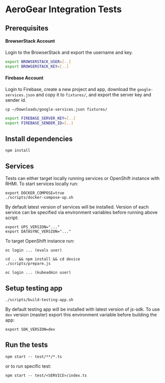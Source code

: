 # AeroGear Integration Tests

## Prerequisites

#### BrowserStack Account

Login to the BrowserStack and export the username and key.

```bash
export BROWSERSTACK_USER=[..]
export BROWSERSTACK_KEY=[..]
```

#### Firebase Account

Login to Firebase, create a new project and app, download the `google-services.json` and copy it to `fixtures/`, and export the server key and sender id.

```
cp ~/Downloads/google-services.json fixtures/
```

```bash
export FIREBASE_SERVER_KEY=[..]
export FIREBASE_SENDER_ID=[..]
```

## Install dependencies

```
npm install
```

## Services

Tests can either target locally running services or OpenShift instance with RHMI. To start services locally run:

```
export DOCKER_COMPOSE=true
./scripts/docker-compose-up.sh
```

By default latest version of services will be installed. Version of each service can be specified via environment variables before running above script:

```
export UPS_VERSION="..."
export DATASYNC_VERSION="..."
```

To target OpenShift instance run:

```
oc login ... (evals user)

cd .. && npm install && cd device
./scripts/prepare.js

oc login ... (kubeadmin user)
```

## Setup testing app

```
./scripts/build-testing-app.sh
```

By default testing app will be installed with latest version of js-sdk. To use `dev` version (master) export this environment variable before building the app:

```
export SDK_VERSION=dev
```

## Run the tests

```
npm start -- test/**/*.ts
```

or to run specific test:

```
npm start -- test/<SERVICE>/index.ts
```
